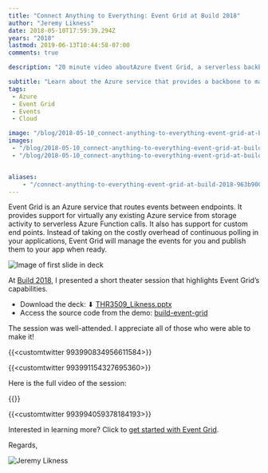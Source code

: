 ```yaml
---
title: "Connect Anything to Everything: Event Grid at Build 2018"
author: "Jeremy Likness"
date: 2018-05-10T17:59:39.294Z
years: "2018"
lastmod: 2019-06-13T10:44:58-07:00
comments: true

description: "20 minute video aboutAzure Event Grid, a serverless backbone to manage events in one place. It features seamless integration with Azure resources but provides a platform and language agnostic model."

subtitle: "Learn about the Azure service that provides a backbone to manage all of your events in one place."
tags:
 - Azure 
 - Event Grid 
 - Events 
 - Cloud 

image: "/blog/2018-05-10_connect-anything-to-everything-event-grid-at-build-2018/images/1.png" 
images:
 - "/blog/2018-05-10_connect-anything-to-everything-event-grid-at-build-2018/images/1.png" 
 - "/blog/2018-05-10_connect-anything-to-everything-event-grid-at-build-2018/images/2.gif" 


aliases:
    - "/connect-anything-to-everything-event-grid-at-build-2018-963b9001a3db"
---
```


Event Grid is an Azure service that routes events between endpoints. It provides support for virtually any existing Azure service from storage activity to serverless Azure Function calls. It also has support for custom end points. Instead of taking on the costly overhead of continuous polling in your applications, Event Grid will manage the events for you and publish them to your app when ready.

![Image of first slide in deck](/blog/2018-05-10_connect-anything-to-everything-event-grid-at-build-2018/images/1.png)

At <i class="fab fa-youtube"></i> [Build 2018](https://www.youtube.com/playlist?list=PLlrxD0HtieHg7uB3_amVXvaRgxIcXLtYD), I presented a short theater session that highlights Event Grid’s capabilities.

* Download the deck: ⬇ [THR3509_Likness.pptx](https://jlikme.blob.core.windows.net/presentations/THR3509_Likness.pptx)
* Access the source code from the demo: <i class="fab fa-github"></i> [build-event-grid](https://github.com/JeremyLikness/build-event-grid)

The session was well-attended. I appreciate all of those who were able to make it!

{{<customtwitter 993990834956611584>}}

{{<customtwitter 993991154327695360>}}

Here is the full video of the session:

{{<youtube HirD7AkbqBI>}}

{{<customtwitter 993994059378184193>}}

Interested in learning more? Click to [get started with Event Grid](https://jlik.me/dhe).

Regards,

![Jeremy Likness](/blog/2018-05-10_connect-anything-to-everything-event-grid-at-build-2018/images/2.gif)
